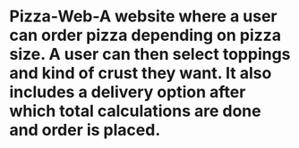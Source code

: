 # Pizza-Web-A website where a user can order pizza depending on pizza size. A user can then select toppings and kind of crust they want. It also includes a delivery option after which total calculations are done and order is placed.
